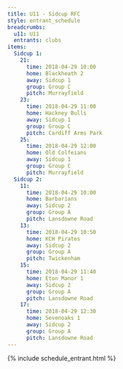 ```yaml
---
title: U11 - Sidcup RFC
style: entrant_schedule
breadcrumbs:
  u11: U11
  entrants: clubs
items:
  Sidcup 1:
    21:
      time: 2018-04-29 10:00
      home: Blackheath 2
      away: Sidcup 1
      group: Group C
      pitch: Murrayfield
    23:
      time: 2018-04-29 11:00
      home: Hackney Bulls
      away: Sidcup 1
      group: Group C
      pitch: Cardiff Arms Park
    25:
      time: 2018-04-29 12:00
      home: Old Colfeians
      away: Sidcup 1
      group: Group C
      pitch: Murrayfield
  Sidcup 2:
    11:
      time: 2018-04-29 10:00
      home: Barbarians
      away: Sidcup 2
      group: Group A
      pitch: Lansdowne Road
    13:
      time: 2018-04-29 10:50
      home: KCH Pirates
      away: Sidcup 2
      group: Group A
      pitch: Twickenham
    15:
      time: 2018-04-29 11:40
      home: Eton Manor 1
      away: Sidcup 2
      group: Group A
      pitch: Lansdowne Road
    17:
      time: 2018-04-29 12:30
      home: Sevenoaks 1
      away: Sidcup 2
      group: Group A
      pitch: Lansdowne Road
---
```


{% include schedule_entrant.html %}

